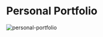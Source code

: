 # Personal Portfolio

![personal-portfolio](https://github.com/zeeshanahme-d/personal-portfolio/assets/122614629/358acc39-a54c-4f95-ad27-a812e20ec9ea)
